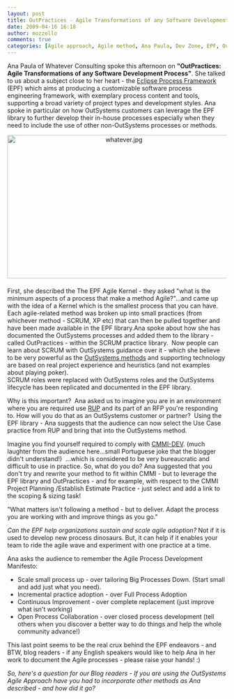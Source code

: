 ```yaml
---
layout: post
title: OutPractices - Agile Transformations of any Software Development Process
date: 2009-04-16 16:18
author: mozzello
comments: true
categories: [Agile approach, Agile method, Ana Paula, Dev Zone, EPF, OutPractice, OutSystems method, Whatever Consulting]
---
```

Ana Paula of Whatever Consulting spoke this afternoon on <b>"OutPractices: Agile Transformations of any Software Development Process"</b>. She talked to us about a subject close to her heart - the <a href="http://www.eclipse.org/epf/">Eclipse Process Framework</a> (EPF) which aims at producing a customizable software process engineering framework, with exemplary process content and tools, supporting a broad variety of project types and development styles. <!--more-->Ana spoke in particular on how OutSystems customers can leverage the EPF library to further develop their in-house processes especially when they need to include the use of other non-OutSystems processes or methods.
<div></div>
<div><span class="mt-enclosure mt-enclosure-image" style="display: inline;"><img class="mt-image-center" style="margin: 0pt auto 20px; text-align: center; display: block;" alt="whatever.jpg" src="https://www.outsystems.com/blog/wp-content/uploads/2009/04/whatever2.jpg" width="520" height="329" /></span>First, she described the The EPF Agile Kernel - they asked "what is the minimum aspects of a process that make a method Agile?"...and came up with the idea of a Kernel which is the smallest process that you can have. Each agile-related method was broken up into small practices (from whichever method - SCRUM, XP etc) that can then be pulled together and have been made available in the EPF library.Ana spoke about how she has documented the OutSystems processes and added them to the library - called OutPractices - within the SCRUM practice library.  Now people can learn about SCRUM with OutSystems guidance over it - which she believe to be very powerful as the <a href="http://www.outsystems.com/agile/GetResource.aspx?ResourceName=8_Agile_Stages_WhitePaper">OutSystems methods</a> and supporting technology are based on real project experience and heuristics (and not examples about playing poker).

</div>
SCRUM roles were replaced with OutSystems roles and the OutSystems lifecycle has been replicated and documented in the EPF library.

Why is this important?  Ana asked us to imagine you are in an environment where you are required use <a href="http://en.wikipedia.org/wiki/IBM_Rational_Unified_Process">RUP</a> and its part of an RFP you're responding to. How will you do that as an OutSystems customer or partner?  Using the EPF library - Ana suggests that the audience can now select the Use Case practice from RUP and bring that into the OutSystems method.

Imagine you find yourself required to comply with <a href="http://www.sei.cmu.edu/publications/documents/06.reports/06tr008.html">CMMI-DEV</a>. (much laughter from the audience here...small Portuguese joke that the blogger didn't understand!)  ...which is considered to be very bureaucratic and difficult to use in practice. So, what do you do? Ana suggested that you don't try and rewrite your method to fit within CMMI - but to leverage the EPF library and OutPractices - and for example, with respect to the CMMI Project Planning /Establish Estimate Practice - just select and add a link to the scoping &amp; sizing task!

"What matters isn't following a method - but to deliver. Adapt the process you are working with and improve things as you go."

<i>Can the EPF help organizations sustain and scale agile adoption?</i> Not if it is used to develop new process dinosaurs. But, it can help if it enables your team to ride the agile wave and experiment with one practice at a time.

Ana asks the audience to remember the Agile Process Development Manifesto:
<ul>
	<li>Scale small process up - over tailoring Big Processes Down. (Start small and add just what you need).</li>
	<li>Incremental practice adoption - over Full Process Adoption</li>
	<li>Continuous Improvement - over complete replacement (just improve what isn't working)</li>
	<li>Open Process Collaboration - over closed process development (tell others when you discover a better way to do things and help the whole community advance!)</li>
</ul>
This last point seems to be the real crux behind the EPF endeavors - and BTW, blog readers - if any English speakers would like to help Ana in her work to document the Agile processes - please raise your hands! :)

<i>So, here's a question for our Blog readers - If you are using the OutSystems Agile Approach have you had to incorporate other methods as Ana described - and how did it go?</i>

&nbsp;
